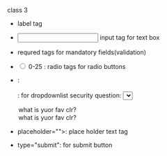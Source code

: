 class 3
-   <label></label> label tag
- <input></input> input tag for text box
- <required> requred tags for mandatory fields(validation)
-  <input type="radio" name="age" value="0-25" id="option-1">
        <label for="option-1">0-25</label> : radio tags for radio buttons
- </select>: <option valu=""></option>: for dropdownlist
  <label for="question">security question:</label>
  <select name="question" id="question">
    <option value="q1"> what is yuor fav clr?</option>
    <option value="q2"> what is yuor fav clr?</option>

- placeholder="">: place holder text tag
- type="submit": for submit button
